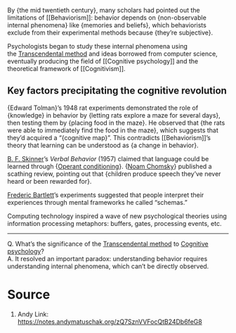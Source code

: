 By {the mid twentieth century}, many scholars had pointed out the limitations of [[Behaviorism]]: behavior depends on {non-observable internal phenomena} like {memories and beliefs}, which behaviorists exclude from their experimental methods because {they’re subjective}.

Psychologists began to study these internal phenomena using the [Transcendental method](https://notes.andymatuschak.org/z6SMtarpsqrMoeJF7NeSkxG) and ideas borrowed from computer science, eventually producing the field of [[Cognitive psychology]] and the theoretical framework of [[Cognitivism]].

## Key factors precipitating the cognitive revolution

{Edward Tolman}’s 1948 rat experiments demonstrated the role of {knowledge} in behavior by {letting rats explore a maze for several days}, then testing them by {placing food in the maze}. He observed that {the rats were able to immediately find the food in the maze}, which suggests that they’d acquired a “{cognitive map}”. This contradicts [[Behaviorism]]’s theory that learning can be understood as {a change in behavior}.

[B. F. Skinner](https://notes.andymatuschak.org/zTSp2CfdD1wQWDW8jjiXqWr)’s _Verbal Behavior_ (1957) claimed that language could be learned through {[Operant conditioning](https://notes.andymatuschak.org/zJsAFwrLCXymvs33Lsm95ub)}. {[Noam Chomsky](https://notes.andymatuschak.org/zuqx3FXJ3kxKFHa6FEgD92)} published a scathing review, pointing out that {children produce speech they’ve never heard or been rewarded for}.

[Frederic Bartlett](https://notes.andymatuschak.org/zP8p4SqgpSQ6tb3dbxGPKqF)’s experiments suggested that people interpret their experiences through mental frameworks he called “schemas.”

Computing technology inspired a wave of new psychological theories using information processing metaphors: buffers, gates, processing events, etc.

---

Q. What’s the significance of the [Transcendental method](https://notes.andymatuschak.org/Transcendental_method) to [Cognitive psychology](https://notes.andymatuschak.org/Cognitive_psychology)?  
A. It resolved an important paradox: understanding behavior requires understanding internal phenomena, which can’t be directly observed.
# Source
1. Andy Link: https://notes.andymatuschak.org/zQ7SznVVFocQtB24Db6feG8